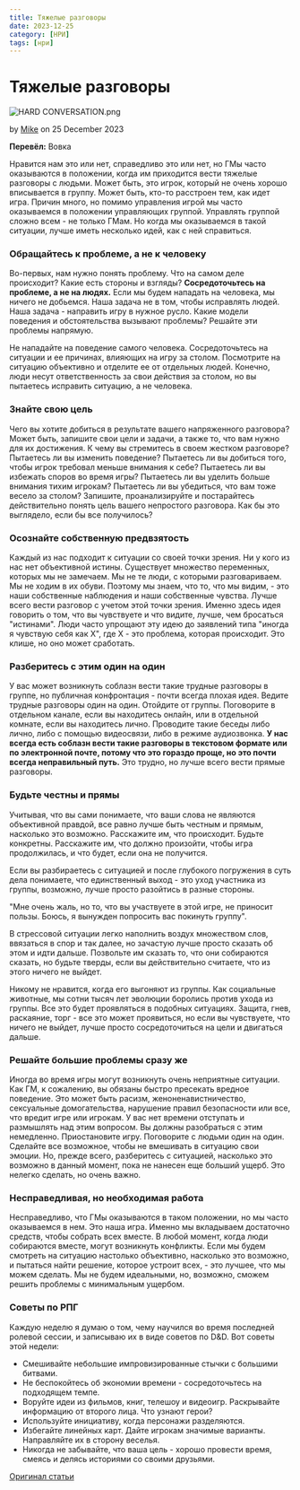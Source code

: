 ```yaml
---
title: Тяжелые разговоры
date: 2023-12-25
category: [НРИ]
tags: [нри]
---
```


# Тяжелые разговоры

![HARD CONVERSATION.png](https://i.pinimg.com/736x/13/7f/9e/137f9e843f2dd4df4815ece50b0616ff.jpg)

by [Mike](https://slyflourish.com/about_mike_shea.html) on 25 December 2023

**Перевёл:** Вовка

Нравится нам это или нет, справедливо это или нет, но ГМы часто оказываются в положении, когда им приходится вести тяжелые разговоры с людьми. Может быть, это игрок, который не очень хорошо вписывается в группу. Может быть, кто-то расстроен тем, как идет игра. Причин много, но помимо управления игрой мы часто оказываемся в положении управляющих группой. Управлять группой сложно всем - не только ГМам. Но когда мы оказываемся в такой ситуации, лучше иметь несколько идей, как с ней справиться.

### Обращайтесь к проблеме, а не к человеку

Во-первых, нам нужно понять проблему. Что на самом деле происходит? Какие есть стороны и взгляды? **Сосредоточьтесь на проблеме, а не на людях.** Если мы будем нападать на человека, мы ничего не добьемся. Наша задача не в том, чтобы исправлять людей. Наша задача - направить игру в нужное русло. Какие модели поведения и обстоятельства вызывают проблемы? Решайте эти проблемы напрямую.

Не нападайте на поведение самого человека. Сосредоточьтесь на ситуации и ее причинах, влияющих на игру за столом. Посмотрите на ситуацию объективно и отделите ее от отдельных людей. Конечно, люди несут ответственность за свои действия за столом, но вы пытаетесь исправить ситуацию, а не человека.

### Знайте свою цель

Чего вы хотите добиться в результате вашего напряженного разговора? Может быть, запишите свои цели и задачи, а также то, что вам нужно для их достижения. К чему вы стремитесь в своем жестком разговоре? Пытаетесь ли вы изменить поведение? Пытаетесь ли вы добиться того, чтобы игрок требовал меньше внимания к себе? Пытаетесь ли вы избежать споров во время игры? Пытаетесь ли вы уделить больше внимания тихим игрокам? Пытаетесь ли вы убедиться, что вам тоже весело за столом? Запишите, проанализируйте и постарайтесь действительно понять цель вашего непростого разговора. Как бы это выглядело, если бы все получилось?

### Осознайте собственную предвзятость

Каждый из нас подходит к ситуации со своей точки зрения. Ни у кого из нас нет объективной истины. Существует множество переменных, которых мы не замечаем. Мы не те люди, с которыми разговариваем. Мы не ходим в их обуви. Поэтому мы знаем, что то, что мы видим, - это наши собственные наблюдения и наши собственные чувства. Лучше всего вести разговор с учетом этой точки зрения. Именно здесь идея говорить о том, что вы чувствуете и что видите, лучше, чем бросаться "истинами". Люди часто упрощают эту идею до заявлений типа "иногда я чувствую себя как Х", где Х - это проблема, которая происходит. Это клише, но оно может сработать.

### Разберитесь с этим один на один

У вас может возникнуть соблазн вести такие трудные разговоры в группе, но публичная конфронтация - почти всегда плохая идея. Ведите трудные разговоры один на один. Отойдите от группы. Поговорите в отдельном канале, если вы находитесь онлайн, или в отдельной комнате, если вы находитесь лично. Проводите такие беседы либо лично, либо с помощью видеосвязи, либо в режиме аудиозвонка. **У нас всегда есть соблазн вести такие разговоры в текстовом формате или по электронной почте, потому что это гораздо проще, но это почти всегда неправильный путь.** Это трудно, но лучше всего вести прямые разговоры.

### Будьте честны и прямы

Учитывая, что вы сами понимаете, что ваши слова не являются объективной правдой, все равно лучше быть честным и прямым, насколько это возможно. Расскажите им, что происходит. Будьте конкретны. Расскажите им, что должно произойти, чтобы игра продолжилась, и что будет, если она не получится.

Если вы разбираетесь с ситуацией и после глубокого погружения в суть дела понимаете, что единственный выход - это уход участника из группы, возможно, лучше просто разойтись в разные стороны.

"Мне очень жаль, но то, что вы участвуете в этой игре, не приносит пользы. Боюсь, я вынужден попросить вас покинуть группу".

В стрессовой ситуации легко наполнить воздух множеством слов, ввязаться в спор и так далее, но зачастую лучше просто сказать об этом и идти дальше. Позвольте им сказать то, что они собираются сказать, но будьте тверды, если вы действительно считаете, что из этого ничего не выйдет.

Никому не нравится, когда его выгоняют из группы. Как социальные животные, мы сотни тысяч лет эволюции боролись против ухода из группы. Все это будет проявляться в подобных ситуациях. Защита, гнев, раскаяние, торг - все это может проявиться, но если вы чувствуете, что ничего не выйдет, лучше просто сосредоточиться на цели и двигаться дальше.

### Решайте большие проблемы сразу же

Иногда во время игры могут возникнуть очень неприятные ситуации. Как ГМ, к сожалению, вы обязаны быстро пресекать вредное поведение. Это может быть расизм, женоненавистничество, сексуальные домогательства, нарушение правил безопасности или все, что вредит игре или игрокам. У вас нет времени отступать и размышлять над этим вопросом. Вы должны разобраться с этим немедленно. Приостановите игру. Поговорите с людьми один на один. Сделайте все возможное, чтобы не вмешивать в ситуацию свои эмоции. Но, прежде всего, разберитесь с ситуацией, насколько это возможно в данный момент, пока не нанесен еще больший ущерб. Это нелегко сделать, но очень важно.

### Несправедливая, но необходимая работа

Несправедливо, что ГМы оказываются в таком положении, но мы часто оказываемся в нем. Это наша игра. Именно мы вкладываем достаточно средств, чтобы собрать всех вместе. В любой момент, когда люди собираются вместе, могут возникнуть конфликты. Если мы будем смотреть на ситуацию настолько объективно, насколько это возможно, и пытаться найти решение, которое устроит всех, - это лучшее, что мы можем сделать. Мы не будем идеальными, но, возможно, сможем решить проблемы с минимальным ущербом.

### Советы по РПГ

Каждую неделю я думаю о том, чему научился во время последней ролевой сессии, и записываю их в виде советов по D&D. Вот советы этой недели:

- Смешивайте небольшие импровизированные стычки с большими битвами.
- Не беспокойтесь об экономии времени - сосредоточьтесь на подходящем темпе.
- Воруйте идеи из фильмов, книг, телешоу и видеоигр. Раскрывайте информацию от второго лица. Что узнают герои?
- Используйте инициативу, когда персонажи разделяются.
- Избегайте линейных карт. Дайте игрокам значимые варианты. Направляйте их в сторону веселья.
- Никогда не забывайте, что ваша цель - хорошо провести время, смеясь и делясь историями со своими друзьями.

[Оригинал статьи](https://slyflourish.com/hard_conversations.html)